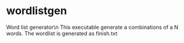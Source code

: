 # wordlistgen
Word list generator\n
This executable generate a combinations of a N words.
The wordlist is generated as finish.txt
